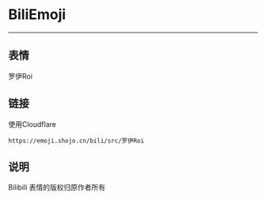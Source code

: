 # BiliEmoji
---
## 表情
罗伊Roi
## 链接
使用Cloudflare
```
https://emoji.shojo.cn/bili/src/罗伊Roi
```
## 说明
Bilibili 表情的版权归原作者所有

